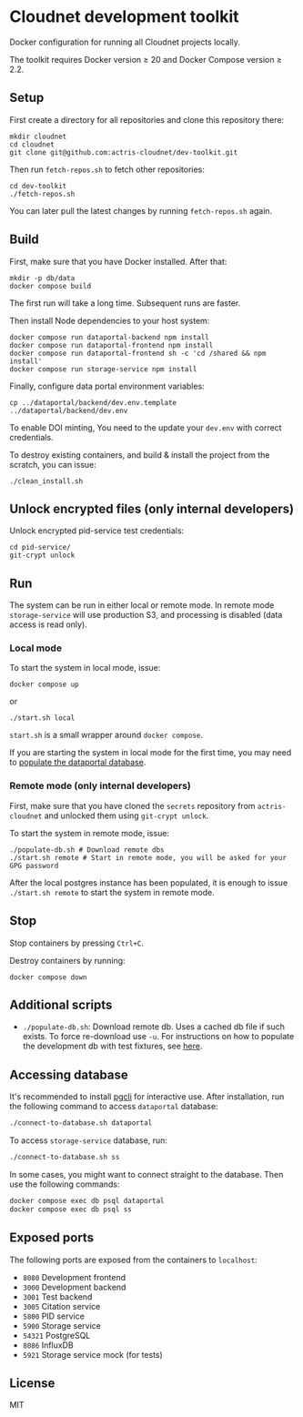# Cloudnet development toolkit

Docker configuration for running all Cloudnet projects locally.

The toolkit requires Docker version ≥ 20 and Docker Compose version ≥ 2.2.

## Setup

First create a directory for all repositories and clone this repository there:

```shell
mkdir cloudnet
cd cloudnet
git clone git@github.com:actris-cloudnet/dev-toolkit.git
```

Then run `fetch-repos.sh` to fetch other repositories:

```shell
cd dev-toolkit
./fetch-repos.sh
```

You can later pull the latest changes by running `fetch-repos.sh` again.

## Build

First, make sure that you have Docker installed. After that:

```shell
mkdir -p db/data
docker compose build
```

The first run will take a long time. Subsequent runs are faster.

Then install Node dependencies to your host system:

```shell
docker compose run dataportal-backend npm install
docker compose run dataportal-frontend npm install
docker compose run dataportal-frontend sh -c 'cd /shared && npm install'
docker compose run storage-service npm install
```

Finally, configure data portal environment variables:

```shell
cp ../dataportal/backend/dev.env.template ../dataportal/backend/dev.env
```

To enable DOI minting, You need to the update your `dev.env` with correct credentials.

To destroy existing containers, and build & install the project from the scratch, you can issue:

```shell
./clean_install.sh
```

## Unlock encrypted files (only internal developers)

Unlock encrypted pid-service test credentials:

```shell
cd pid-service/
git-crypt unlock
```

## Run

The system can be run in either local or remote mode. In remote mode `storage-service` will use production S3,
and processing is disabled (data access is read only).

### Local mode

To start the system in local mode, issue:

```shell
docker compose up
```

or

```shell
./start.sh local
```

`start.sh` is a small wrapper around `docker compose`.

If you are starting the system in local mode for the first time, you may need to [populate the dataportal database](https://github.com/actris-cloudnet/dataportal/#populating-the-database).

### Remote mode (only internal developers)

First, make sure that you have cloned the `secrets` repository from `actris-cloudnet` and unlocked them using `git-crypt unlock`.

To start the system in remote mode, issue:

```shell
./populate-db.sh # Download remote dbs
./start.sh remote # Start in remote mode, you will be asked for your GPG password
```

After the local postgres instance has been populated, it is enough to issue `./start.sh remote` to start the system in remote mode.

## Stop

Stop containers by pressing `Ctrl+C`.

Destroy containers by running:

```shell
docker compose down
```

## Additional scripts

- `./populate-db.sh`: Download remote db. Uses a cached db file if such exists. To force re-download use `-u`.
For instructions on how to populate the development db with test fixtures, see [here](https://github.com/actris-cloudnet/dataportal/#populating-the-database).

## Accessing database

It's recommended to install [pgcli](https://www.pgcli.com/) for interactive use.
After installation, run the following command to access `dataportal` database:

```sh
./connect-to-database.sh dataportal
```

To access `storage-service` database, run:

```sh
./connect-to-database.sh ss
```

In some cases, you might want to connect straight to the database.
Then use the following commands:

```sh
docker compose exec db psql dataportal
docker compose exec db psql ss
```

## Exposed ports

The following ports are exposed from the containers to `localhost`:

- `8080` Development frontend
- `3000` Development backend
- `3001` Test backend
- `3005` Citation service
- `5800` PID service
- `5900` Storage service
- `54321` PostgreSQL
- `8086` InfluxDB
- `5921` Storage service mock (for tests)

## License

MIT
